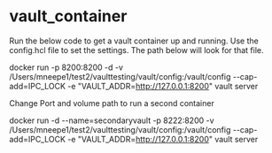 # vault_container
Run the below code to get a vault container up and running. Use the config.hcl file to set the settings. The path below will look for that file.

docker run -p 8200:8200  -d -v /Users/mneepe1/test2/vaulttesting/vault/config:/vault/config --cap-add=IPC_LOCK -e "VAULT_ADDR=http://127.0.0.1:8200" vault server

Change Port and volume path to run a second container

docker run -d --name=secondaryvault -p 8222:8200 -v /Users/mneepe1/test2/vaulttesting/vault/config:/vault/config --cap-add=IPC_LOCK -e "VAULT_ADDR=http://127.0.0.1:8200" vault server

